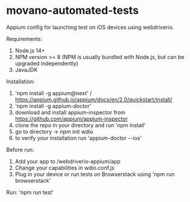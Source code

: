 # movano-automated-tests

Appium config for launching test on iOS devices using webdriverio.

Requirements: 
1. Node.js 14+
2. NPM version >= 8 (NPM is usually bundled with Node.js, but can be upgraded independently)
3. JavaJDK

Installation:
1. 'npm install -g appium@next' / https://appium.github.io/appium/docs/en/2.0/quickstart/install/
2. 'npm install -g appium-doctor' 
3. download and install appium-inspector from https://github.com/appium/appium-inspector
4. clone the repo in your directory and run 'npm install'
5. go to directory -> npm init wdio
6. to verify your installation run 'appium-doctor --ios'

Before run:
1. Add your app to /webdriverio-appium/app 
2. Change your capabilities in wdio.conf.js
3. Plug in your device or run tests on Browserstack using 'npm run browserstack'

Run:
'npm run test'
